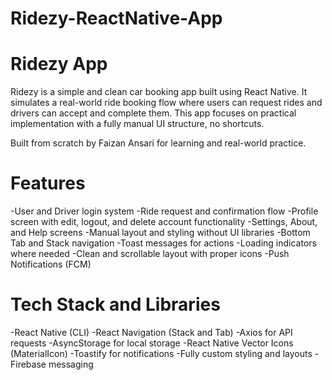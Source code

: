 # Ridezy-ReactNative-App

# Ridezy App
Ridezy is a simple and clean car booking app built using React Native. It simulates a real-world ride booking flow where users can request rides and drivers can accept and complete them. This app focuses on practical implementation with a fully manual UI structure, no shortcuts.

Built from scratch by Faizan Ansari for learning and real-world practice.

# Features

-User and Driver login system
-Ride request and confirmation flow
-Profile screen with edit, logout, and delete account functionality
-Settings, About, and Help screens
-Manual layout and styling without UI libraries
-Bottom Tab and Stack navigation
-Toast messages for actions
-Loading indicators where needed
-Clean and scrollable layout with proper icons
-Push Notifications (FCM)

# Tech Stack and Libraries

-React Native (CLI)
-React Navigation (Stack and Tab)
-Axios for API requests
-AsyncStorage for local storage
-React Native Vector Icons (MaterialIcon)
-Toastify for notifications
-Fully custom styling and layouts
-Firebase messaging

